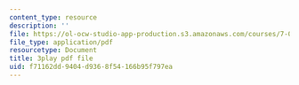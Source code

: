 ```yaml
---
content_type: resource
description: ''
file: https://ol-ocw-studio-app-production.s3.amazonaws.com/courses/7-014-introductory-biology-spring-2005/f71162dd9404d9368f54166b95f797ea_uQRTFmC5_GA.pdf
file_type: application/pdf
resourcetype: Document
title: 3play pdf file
uid: f71162dd-9404-d936-8f54-166b95f797ea
---
```

